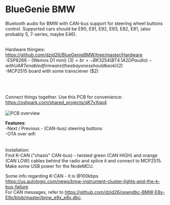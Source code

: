 # BlueGenie BMW <br>
Bluetooth audio for BMW with CAN-bus support for steering wheel buttons control. Supported cars should be E90, E91, E92, E93, E82, E81, (also probably 5, 7-series, maybe E46).   <br> <br>

Hardware thingies: https://github.com/dzid26/BlueGenieBMW/tree/master/Hardware <br>
-ESP8266 - (Wemos D1 mini) ($3) <br>
-BK3254 (BT4.1 A2DP audio) - with UART enabled firmware (the ebay ones should be ok) ($2) <br>
-MCP2515 board with some transciever ($2) <br> <br>

 <br> <br>
Connect things together. Use this PCB for convenience:
https://oshpark.com/shared_projects/qK7vXqp4
 <br> <br>
![PCB overview](https://github.com/dzid26/BlueGenieBMW/blob/master/Hardware/PCB%20overview.png)

**Features**: <br>
-Next / Previous - (CAN-bus) steering buttons  <br>
-OTA over wifi <br>
 <br>
 <br>
Installation: <br>
Find K-CAN ("chasis" CAN-bus) - twisted green (CAN HIGH) and orange (CAN LOW) cables behind the radio and splice it and connect to MCP2515.  <br>
Make some USB power for the NodeMCU.



Some info regarding K-CAN - it is @100kbps  <br>
https://us.autologic.com/news/bmw-instrument-cluster-lights-and-the-k-bus-failure  <br>
For CAN messages, refer to https://github.com/dzid26/opendbc-BMW-E8x-E9x/blob/master/bmw_e9x_e8x.dbc.
